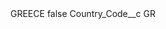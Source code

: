 <?xml version="1.0" encoding="UTF-8"?>
<CustomMetadata xmlns="http://soap.sforce.com/2006/04/metadata" xmlns:xsi="http://www.w3.org/2001/XMLSchema-instance" xmlns:xsd="http://www.w3.org/2001/XMLSchema">
    <label>GREECE</label>
    <protected>false</protected>
    <values>
        <field>Country_Code__c</field>
        <value xsi:type="xsd:string">GR</value>
    </values>
</CustomMetadata>
